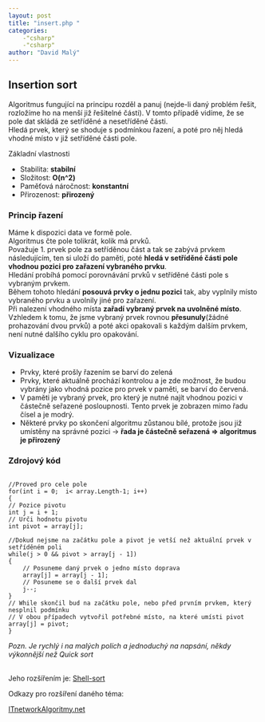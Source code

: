 ```yaml
---
layout: post
title: "insert.php "
categories:
    -"csharp"
    -"csharp"
author: "David Malý"
--- 
```



## Insertion sort


Algoritmus fungující na principu rozděl a panuj (nejde-li daný problém řešit, rozložíme ho na menší již řešitelné části). V tomto případě vidíme, že se pole dat skládá ze setříděné a nesetříděné části.
<br>Hledá prvek, který se shoduje s podmínkou řazení, a poté pro něj hledá vhodné místo v již setříděné části pole.



Základní vlastnosti


- Stabilita: **stabilní**
- Složitost: **O(n^2)**
- Paměťová náročnost: **konstantní**
- Přirozenost: **přirozený**


### Princip řazení


Máme k dispozici data ve formě pole.
<br>Algoritmus čte pole tolikrát, kolik má prvků. <br>Považuje 1. prvek pole za setříděnou část a tak se zabývá prvkem následujícím, ten si uloží do paměti, poté **hledá v setříděné části pole vhodnou pozici pro zařazení vybraného prvku**. <br>
Hledání probíhá pomocí porovnávání prvků v setříděné části pole s vybraným prvkem. <br>Během tohoto hledání **posouvá prvky o jednu pozici** tak, aby vyplnily místo vybraného prvku a uvolnily jiné pro zařazení.
<br>Při nalezení vhodného místa **zařadí vybraný prvek na uvolněné místo**.
<br>Vzhledem k tomu, že jsme vybraný prvek rovnou **přesunuly**(žádné prohazování dvou prvků) a poté akci opakovali s každým dalším prvkem, není nutné dalšího cyklu pro opakování.<br>




### Vizualizace

- Prvky, které prošly řazením se barví do zelená
- Prvky, které aktuálně prochází kontrolou a je zde možnost, že budou vybrány jako vhodná pozice pro prvek v paměti, se barví do červená.
- V paměti je vybraný prvek, pro který je nutné najít vhodnou pozici v částečně seřazené posloupnosti. Tento prvek je zobrazen mimo řadu čísel a je modrý.
- Některé prvky po skončení algoritmu zůstanou bílé, protože jsou již umístěny na správné pozici -> **řada je částečně seřazená => algoritmus je přirozený**

 

### Zdrojový kód

```

//Proved pro cele pole
for(int i = 0;  i< array.Length-1; i++)
{// Pozice pivotuint j = i + 1;// Urči hodnotu pivotuint pivot = array[j];//Dokud nejsme na začátku pole a pivot je vetší než aktuální prvek v setříděném poliwhile(j > 0 && pivot > array[j - 1]){	// Posuneme daný prvek o jedno místo doprava	array[j] = array[j - 1];	// Posuneme se o další prvek dal	j--;}// While skončil bud na začátku pole, nebo před prvním prvkem, který nesplnil podmínku// V obou případech vytvořil potřebné místo, na které umísti pivotarray[j] = pivot;
}

```


*Pozn. Je rychlý i na malých polích a jednoduchý na napsání, někdy výkonnější než Quick sort*

<br>Jeho rozšířením je:  [Shell-sort](https://www.algoritmy.net/article/154/Shell-sort)


 Odkazy pro rozšíření daného téma:

[ITnetwork](http://www.itnetwork.cz/algoritmy/razeni/algoritmus-insertion-sort-trideni-cisel-podle-velikosti/)[Algoritmy.net](https://www.algoritmy.net/article/8/Insertion-sort)